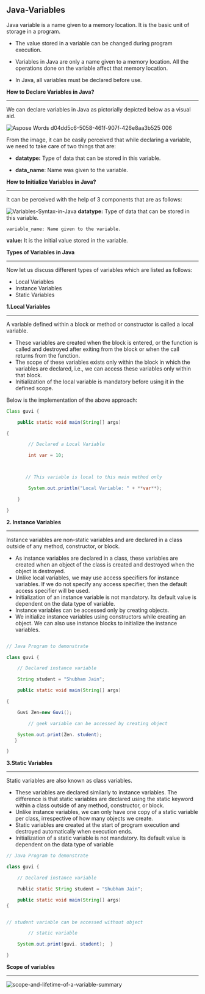**Java-Variables**
---

Java variable is a name given to a memory location. It is the basic unit of storage in a program.

- The value stored in a variable can be changed during program execution.

- Variables in Java are only a name given to a memory location. All the operations done on the variable affect that memory location.

- In Java, all variables must be declared before use.

**How to Declare Variables in Java?**

---

We can declare variables in Java as pictorially depicted below as a visual aid.

![Aspose Words d04dd5c6-5058-461f-907f-426e8aa3b525 006](https://github.com/rhushikesh2000/Java_tutorial/assets/124034778/b8faa581-504a-4b58-97b8-4bd568e91f16)


From the image, it can be easily perceived that while declaring a variable, we need to take care of two things that are:

- **datatype:** Type of data that can be stored in this variable. 

- **data\_name**: Name was given to the variable.

**How to Initialize Variables in Java?**

---

It can be perceived with the help of 3 components that are as follows:

![Variables-Syntax-in-Java](https://github.com/rhushikesh2000/Java_tutorial/assets/124034778/61408b89-dcb4-4259-820d-6a38d260331b)
**datatype:** Type of data that can be stored in this variable.
~~~
variable_name: Name given to the variable.
~~~
**value:** It is the initial value stored in the variable.



**Types of Variables in Java**

---

Now let us discuss different types of variables which are listed as follows: 

- Local Variables
- Instance Variables
- Static Variables


**1.Local Variables** 

---

A variable defined within a block or method or constructor is called a local variable. 

- These variables are created when the block is entered, or the function is called and destroyed after exiting from the block or when the call returns from the function.
- The scope of these variables exists only within the block in which the variables are declared, i.e., we can access these variables only within that block.
- Initialization of the local variable is mandatory before using it in the defined scope.

Below is the implementation of the above approach:
~~~java
Class guvi {

    public static void main(String[] args)

{

        // Declared a Local Variable

        int var = 10;



       // This variable is local to this main method only

        System.out.println("Local Variable: " + **var**);

    }

}
~~~
**2. Instance Variables**

---

Instance variables are non-static variables and are declared in a class outside of any method, constructor, or block. 

- As instance variables are declared in a class, these variables are created when an object of the class is created and destroyed when the object is destroyed.
- Unlike local variables, we may use access specifiers for instance variables. If we do not specify any access specifier, then the default access specifier will be used.
- Initialization of an instance variable is not mandatory. Its default value is dependent on the data type of variable. 
- Instance variables can be accessed only by creating objects.
- We initialize instance variables using constructors while creating an object. We can also use instance blocks to initialize the instance variables.

~~~java

// Java Program to demonstrate

class guvi {

	// Declared instance variable

	String student = "Shubham Jain";

	public static void main(String[] args)

{

    Guvi Zen=new Guvi();

		// geek variable can be accessed by creating object

	System.out.print(Zen. student); 
   }

}
~~~
**3.Static Variables**

---

Static variables are also known as class variables. 

- These variables are declared similarly to instance variables. The difference is that static variables are declared using the static keyword within a class outside of any method, constructor, or block.
- Unlike instance variables, we can only have one copy of a static variable per class, irrespective of how many objects we create.
- Static variables are created at the start of program execution and destroyed automatically when execution ends.
- Initialization of a static variable is not mandatory. Its default value is dependent on the data type of variable
~~~java
// Java Program to demonstrate

class guvi {

	// Declared instance variable

	Public static String student = "Shubham Jain";

	public static void main(String[] args)
{


// student variable can be accessed without object

        // static variable

	System.out.print(guvi. student);  }

}
~~~


 **Scope of variables** 

 ---
 
 
 ![scope-and-lifetime-of-a-variable-summary](https://github.com/rhushikesh2000/Java_tutorial/assets/124034778/6062056d-fc19-4670-8c06-d20afa21b79f)

